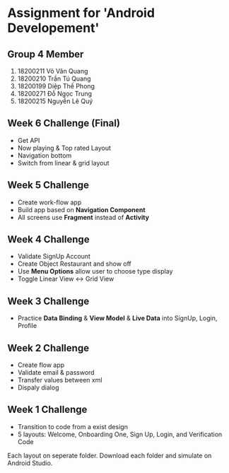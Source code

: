 # Assignment for 'Android Developement'

## Group 4 Member
1. 18200211	Võ Văn Quang
2. 18200210	Trần Tú Quang
3. 18200199	Diệp Thế Phong
4. 18200271	Đỗ Ngọc Trung
5. 18200215	Nguyễn Lê Quý

## Week 6 Challenge (Final)

- Get API
- Now playing & Top rated Layout
- Navigation bottom
- Switch from linear & grid layout

## Week 5 Challenge

- Create work-flow app
- Build app based on **Navigation Component**
- All screens use **Fragment** instead of **Activity**

## Week 4 Challenge

- Validate SignUp Account
- Create Object Restaurant and show off
- Use **Menu Options** allow user to choose type display
- Toggle Linear View <-> Grid View

## Week 3 Challenge
- Practice **Data Binding** & **View Model** & **Live Data** into SignUp, Login, Profile

## Week 2 Challenge
- Create flow app
- Validate email & password
- Transfer values between xml
- Dispaly dialog
## Week 1 Challenge
- Transition to code from a exist design
- 5 layouts: Welcome, Onboarding One, Sign Up, Login, and Verification Code

Each layout on seperate folder. Download each folder and simulate on Android Studio.
